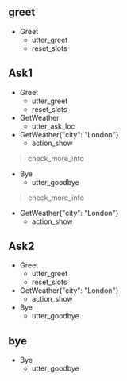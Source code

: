 ## greet
* Greet
    - utter_greet
    - reset_slots  

## Ask1
* Greet
    - utter_greet
    - reset_slots  
* GetWeather
    - utter_ask_loc
* GetWeather{"city": "London"}
    - action_show
> check_more_info
* Bye
    - utter_goodbye
    
> check_more_info
* GetWeather{"city": "London"}
    - action_show



## Ask2
* Greet
    - utter_greet
    - reset_slots  
* GetWeather{"city": "London"}
    - action_show
* Bye
    - utter_goodbye

## bye
* Bye
    - utter_goodbye

